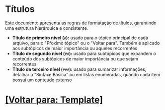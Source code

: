 # Títulos

Este documento apresenta as regras de formatação de títulos, garantindo uma estrutura hierárquica e consistente.

- **Título de primeiro nível (**`#`**):** usado para o tópico principal de cada arquivo, para o "Pŕoximo tópico" ou o "Voltar para". Também é aplicado aos subtópicos de maior importância ou aqueles recorrentes
- **Título de segundo nível (**`##`**):** usado para subtópicos que expandem o conteúdo dos subtópicos de maior importância ou que sejam recorrentes
- **Título de terceiro nível (**`###`**):** usado para sumarizar informações, detalhar a "Sintaxe Básica" ou em listas enumeradas, quando cada item possui um conteúdo extenso

# [[Voltar para: Template]](./1-template.md)